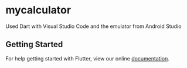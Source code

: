 # mycalculator

Used Dart with Visual Studio Code and the emulator from Android Studio

## Getting Started

For help getting started with Flutter, view our online
[documentation](https://flutter.io/).
